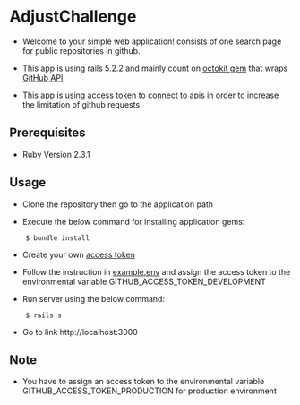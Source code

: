 # AdjustChallenge

- Welcome to your simple web application! consists of one search page for public repositories in github.

- This app is using rails 5.2.2 and mainly count on [octokit gem](https://github.com/octokit/octokit.rb) that wraps [GitHub API](https://developer.github.com/)

- This app is using access token to connect to apis in order to increase the limitation of github requests

## Prerequisites

- Ruby Version 2.3.1

## Usage

- Clone the repository then go to the application path

- Execute the below command for installing application gems:

```
    $ bundle install
```

- Create your own [access token](https://help.github.com/en/articles/creating-a-personal-access-token-for-the-command-line)

- Follow the instruction in [example.env](example.env) and assign the access token to the environmental variable GITHUB_ACCESS_TOKEN_DEVELOPMENT

- Run server using the below command:

```
    $ rails s
```

- Go to link http://localhost:3000

## Note

- You have to assign an access token to the environmental variable GITHUB_ACCESS_TOKEN_PRODUCTION for production environment
